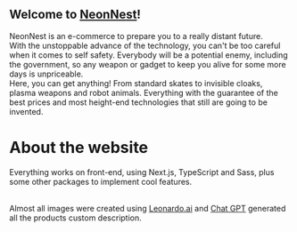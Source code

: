 ## Welcome to [NeonNest](https://neon-nest.vercel.app)!
NeonNest is an e-commerce to prepare you to a really distant future. <br>
With the unstoppable advance of the technology, you can't be too careful when it comes to self safety. Everybody will be a potential enemy, including the government, so any weapon or gadget to keep you alive for some more days is unpriceable. <br>
Here, you can get anything! From standard skates to invisible cloaks, plasma weapons and robot animals. Everything with the guarantee of the best prices and most height-end technologies that still are going to be invented. <br>


# About the website
Everything works on front-end, using Next.js, TypeScript and Sass, plus some other packages to implement cool features. <br><br>

Almost all images were created using [Leonardo.ai](https://leonardo.ai) and [Chat GPT](https://chat.openai.com) generated all the products custom description.

